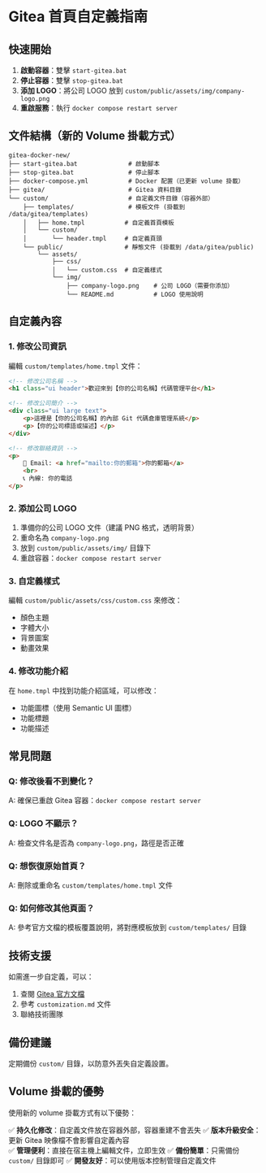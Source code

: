 # Gitea 首頁自定義指南

## 快速開始

1. **啟動容器**：雙擊 `start-gitea.bat`
2. **停止容器**：雙擊 `stop-gitea.bat`
3. **添加 LOGO**：將公司 LOGO 放到 `custom/public/assets/img/company-logo.png`
4. **重啟服務**：執行 `docker compose restart server`

## 文件結構（新的 Volume 掛載方式）

```
gitea-docker-new/
├── start-gitea.bat              # 啟動腳本
├── stop-gitea.bat               # 停止腳本
├── docker-compose.yml           # Docker 配置（已更新 volume 掛載）
├── gitea/                       # Gitea 資料目錄
└── custom/                      # 自定義文件目錄（容器外部）
    ├── templates/               # 模板文件 (掛載到 /data/gitea/templates)
    │   ├── home.tmpl           # 自定義首頁模板
    │   └── custom/
    │       └── header.tmpl     # 自定義頁頭
    └── public/                 # 靜態文件 (掛載到 /data/gitea/public)
        └── assets/
            ├── css/
            │   └── custom.css  # 自定義樣式
            └── img/
                ├── company-logo.png    # 公司 LOGO（需要你添加）
                └── README.md           # LOGO 使用說明
```

## 自定義內容

### 1. 修改公司資訊

編輯 `custom/templates/home.tmpl` 文件：

```html
<!-- 修改公司名稱 -->
<h1 class="ui header">歡迎來到【你的公司名稱】代碼管理平台</h1>

<!-- 修改公司簡介 -->
<div class="ui large text">
    <p>這裡是【你的公司名稱】的內部 Git 代碼倉庫管理系統</p>
    <p>【你的公司標語或描述】</p>
</div>

<!-- 修改聯絡資訊 -->
<p>
    📧 Email: <a href="mailto:你的郵箱">你的郵箱</a>
    <br>
    📞 內線: 你的電話
</p>
```

### 2. 添加公司 LOGO

1. 準備你的公司 LOGO 文件（建議 PNG 格式，透明背景）
2. 重命名為 `company-logo.png`
3. 放到 `custom/public/assets/img/` 目錄下
4. 重啟容器：`docker compose restart server`

### 3. 自定義樣式

編輯 `custom/public/assets/css/custom.css` 來修改：

- 顏色主題
- 字體大小
- 背景圖案
- 動畫效果

### 4. 修改功能介紹

在 `home.tmpl` 中找到功能介紹區域，可以修改：

- 功能圖標（使用 Semantic UI 圖標）
- 功能標題
- 功能描述

## 常見問題

### Q: 修改後看不到變化？
A: 確保已重啟 Gitea 容器：`docker compose restart server`

### Q: LOGO 不顯示？
A: 檢查文件名是否為 `company-logo.png`，路徑是否正確

### Q: 想恢復原始首頁？
A: 刪除或重命名 `custom/templates/home.tmpl` 文件

### Q: 如何修改其他頁面？
A: 參考官方文檔的模板覆蓋說明，將對應模板放到 `custom/templates/` 目錄

## 技術支援

如需進一步自定義，可以：

1. 查閱 [Gitea 官方文檔](https://docs.gitea.io/en-us/customizing-gitea/)
2. 參考 `customization.md` 文件
3. 聯絡技術團隊

## 備份建議

定期備份 `custom/` 目錄，以防意外丟失自定義設置。

## Volume 掛載的優勢

使用新的 volume 掛載方式有以下優勢：

✅ **持久化修改**：自定義文件放在容器外部，容器重建不會丟失
✅ **版本升級安全**：更新 Gitea 映像檔不會影響自定義內容  
✅ **管理便利**：直接在宿主機上編輯文件，立即生效
✅ **備份簡單**：只需備份 `custom/` 目錄即可
✅ **開發友好**：可以使用版本控制管理自定義文件 